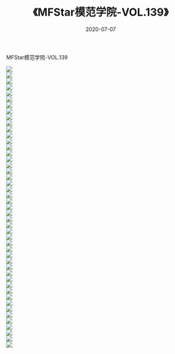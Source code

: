 ﻿---
layout: post
title:  《MFStar模范学院-VOL.139》
date:   2020-07-07
img: http://img.660000.xyz/Sharelink/网络美图/2020/MFStar模范学院-VOL.139/000.jpg
categories: [美女, 清纯, 唯美]
---

MFStar模范学院-VOL.139

  ![](http://img.660000.xyz/Sharelink/网络美图/2020/MFStar模范学院-VOL.139/001.jpg) <br> ![](http://img.660000.xyz/Sharelink/网络美图/2020/MFStar模范学院-VOL.139/002.jpg) <br> ![](http://img.660000.xyz/Sharelink/网络美图/2020/MFStar模范学院-VOL.139/003.jpg) <br> ![](http://img.660000.xyz/Sharelink/网络美图/2020/MFStar模范学院-VOL.139/004.jpg) <br> ![](http://img.660000.xyz/Sharelink/网络美图/2020/MFStar模范学院-VOL.139/005.jpg) <br> ![](http://img.660000.xyz/Sharelink/网络美图/2020/MFStar模范学院-VOL.139/006.jpg) <br> ![](http://img.660000.xyz/Sharelink/网络美图/2020/MFStar模范学院-VOL.139/007.jpg) <br> ![](http://img.660000.xyz/Sharelink/网络美图/2020/MFStar模范学院-VOL.139/008.jpg) <br> ![](http://img.660000.xyz/Sharelink/网络美图/2020/MFStar模范学院-VOL.139/009.jpg) <br> ![](http://img.660000.xyz/Sharelink/网络美图/2020/MFStar模范学院-VOL.139/010.jpg) <br> ![](http://img.660000.xyz/Sharelink/网络美图/2020/MFStar模范学院-VOL.139/011.jpg) <br> ![](http://img.660000.xyz/Sharelink/网络美图/2020/MFStar模范学院-VOL.139/012.jpg) <br> ![](http://img.660000.xyz/Sharelink/网络美图/2020/MFStar模范学院-VOL.139/013.jpg) <br> ![](http://img.660000.xyz/Sharelink/网络美图/2020/MFStar模范学院-VOL.139/014.jpg) <br> ![](http://img.660000.xyz/Sharelink/网络美图/2020/MFStar模范学院-VOL.139/015.jpg) <br> ![](http://img.660000.xyz/Sharelink/网络美图/2020/MFStar模范学院-VOL.139/016.jpg) <br> ![](http://img.660000.xyz/Sharelink/网络美图/2020/MFStar模范学院-VOL.139/017.jpg) <br> ![](http://img.660000.xyz/Sharelink/网络美图/2020/MFStar模范学院-VOL.139/018.jpg) <br> ![](http://img.660000.xyz/Sharelink/网络美图/2020/MFStar模范学院-VOL.139/019.jpg) <br> ![](http://img.660000.xyz/Sharelink/网络美图/2020/MFStar模范学院-VOL.139/020.jpg) <br> ![](http://img.660000.xyz/Sharelink/网络美图/2020/MFStar模范学院-VOL.139/021.jpg) <br> ![](http://img.660000.xyz/Sharelink/网络美图/2020/MFStar模范学院-VOL.139/022.jpg) <br> ![](http://img.660000.xyz/Sharelink/网络美图/2020/MFStar模范学院-VOL.139/023.jpg) <br> ![](http://img.660000.xyz/Sharelink/网络美图/2020/MFStar模范学院-VOL.139/024.jpg) <br> ![](http://img.660000.xyz/Sharelink/网络美图/2020/MFStar模范学院-VOL.139/025.jpg) <br> ![](http://img.660000.xyz/Sharelink/网络美图/2020/MFStar模范学院-VOL.139/026.jpg) <br> ![](http://img.660000.xyz/Sharelink/网络美图/2020/MFStar模范学院-VOL.139/027.jpg) <br> ![](http://img.660000.xyz/Sharelink/网络美图/2020/MFStar模范学院-VOL.139/028.jpg) <br> ![](http://img.660000.xyz/Sharelink/网络美图/2020/MFStar模范学院-VOL.139/029.jpg) <br> ![](http://img.660000.xyz/Sharelink/网络美图/2020/MFStar模范学院-VOL.139/030.jpg) <br> ![](http://img.660000.xyz/Sharelink/网络美图/2020/MFStar模范学院-VOL.139/031.jpg) <br> ![](http://img.660000.xyz/Sharelink/网络美图/2020/MFStar模范学院-VOL.139/032.jpg) <br> ![](http://img.660000.xyz/Sharelink/网络美图/2020/MFStar模范学院-VOL.139/033.jpg) <br> ![](http://img.660000.xyz/Sharelink/网络美图/2020/MFStar模范学院-VOL.139/034.jpg) <br> ![](http://img.660000.xyz/Sharelink/网络美图/2020/MFStar模范学院-VOL.139/035.jpg) <br> ![](http://img.660000.xyz/Sharelink/网络美图/2020/MFStar模范学院-VOL.139/036.jpg) <br> ![](http://img.660000.xyz/Sharelink/网络美图/2020/MFStar模范学院-VOL.139/037.jpg) <br> ![](http://img.660000.xyz/Sharelink/网络美图/2020/MFStar模范学院-VOL.139/038.jpg) <br> ![](http://img.660000.xyz/Sharelink/网络美图/2020/MFStar模范学院-VOL.139/039.jpg) <br> ![](http://img.660000.xyz/Sharelink/网络美图/2020/MFStar模范学院-VOL.139/040.jpg) <br> ![](http://img.660000.xyz/Sharelink/网络美图/2020/MFStar模范学院-VOL.139/041.jpg) <br> ![](http://img.660000.xyz/Sharelink/网络美图/2020/MFStar模范学院-VOL.139/042.jpg) <br> ![](http://img.660000.xyz/Sharelink/网络美图/2020/MFStar模范学院-VOL.139/043.jpg) <br> ![](http://img.660000.xyz/Sharelink/网络美图/2020/MFStar模范学院-VOL.139/044.jpg) <br> ![](http://img.660000.xyz/Sharelink/网络美图/2020/MFStar模范学院-VOL.139/045.jpg) <br> ![](http://img.660000.xyz/Sharelink/网络美图/2020/MFStar模范学院-VOL.139/046.jpg) <br> ![](http://img.660000.xyz/Sharelink/网络美图/2020/MFStar模范学院-VOL.139/047.jpg) <br>